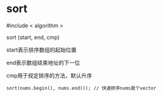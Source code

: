 # sort

\#include < algorithm >

sort (start, end, cmp)

start表示排序数组的起始位置

end表示数组结束地址的下一位

cmp用于规定排序的方法，默认升序

```
sort(nums.begin(), nums.end()); // 快速排序nums是个vector
```



